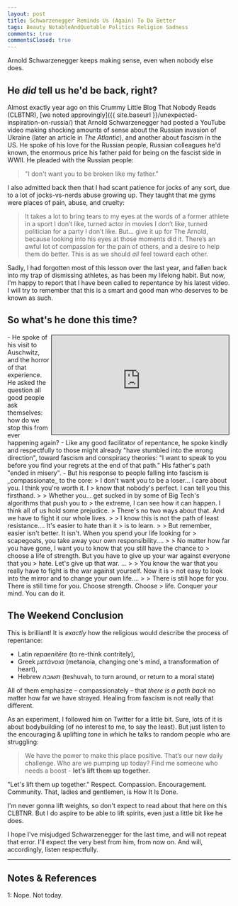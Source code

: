 ```yaml
---
layout: post
title: Schwarzenegger Reminds Us (Again) To Do Better
tags: Beauty NotableAndQuotable Politics Religion Sadness
comments: true
commentsClosed: true
---
```


Arnold Schwarzenegger keeps making sense, even when nobody else does.  


## He _did_ tell us he'd be back, right?  

Almost exactly year ago on this Crummy Little Blog That Nobody Reads (CLBTNR),
[we noted approvingly]({{ site.baseurl }}/unexpected-inspiration-on-russia/) that Arnold
Schwarzenegger had posted a YouTube video making shocking amounts of sense about the
Russian invasion of Ukraine (later an article in _The Atlantic_), and another about
fascism in the US.  He spoke of his love for the Russian people, Russian colleagues he'd
known, the enormous price his father paid for being on the fascist side in WWII. He
pleaded with the Russian people:  

> "I don't want you to be broken like my father."  

I also admitted back then that I had scant patience for jocks of any sort, due to a lot of
jocks-vs-nerds abuse growing up. They taught that me gyms were places of pain, abuse, and cruelty:  

> It takes a lot to bring tears to my eyes at the words of a former athlete in a sport I
> don’t like, turned actor in movies I don’t like, turned politician for a party I don’t
> like. But&hellip; give it up for The Arnold, because looking into his eyes at those moments
> did it. There’s an awful lot of compassion for the pain of others, and a desire to help
> them do better. This is as we should _all_ feel toward each other.  

Sadly, I had forgotten most of this lesson over the last year, and fallen back into my
trap of dismissing athletes, as has been my lifelong habit.  But now, I'm happy to report
that I have been called to repentance by his latest video.  I will try to remember that
this is a smart and good man who deserves to be known as such.  


## So what's he done this time?  

<iframe width="400" height="224" src="https://www.youtube.com/embed/jsETTn7DehI" allow="accelerometer; encrypted-media; gyroscope; picture-in-picture" allowfullscreen style="float: right; margin: 3px 3px 3px 3px; border: 1px solid #000000;"></iframe>
- He spoke of his visit to Auschwitz, and the horror of that experience.  He asked the
  question all good people ask themselves: how do we stop this from ever happening again?  
- Like any good facilitator of repentance, he spoke kindly and respectfully to those
  might already "have stumbled into the wrong direction", toward fascism and conspiracy
  theories: "I want to speak to you before you find your regrets at the end of that path."
  His father's path "ended in misery".   
- But his response to people falling into fascism is _compassionate_ to the core:  
  > I don't want you to be a loser&hellip; I care about you.  I think you're worth it.  I
  > know that nobody's perfect.  I can tell you this firsthand.  
  >  
  > Whether you&hellip; get sucked in by some of Big Tech's algorithms that push you to
  > the extreme, I can see how it can happen.  I think all of us hold some prejudice.
  > There's no two ways about that.  And we have to fight it our whole lives.  
  >  
  > I know this is not the path of least resistance.&hellip; It's easier to hate than it
  > is to learn.  
  >  
  > But remember, easier isn't better.  It isn't.  When you spend your life looking for
  > scapegoats, you take away your own responsibility.&hellip;  
  >   
  > No matter how far you have gone, I want you to know that you still have the chance to
  > choose a life of strength.  But you have to give up your war against everyone that you
  > hate.  Let's give up that war. &hellip; 
  >  
  > You know the war that you really have to fight is the war against yourself.  Now it is
  > not easy to look into the mirror and to change your own life.&hellip;
  >  
  > There is still hope for you.  There is still time for you.  Choose strength.  Choose
  > life.  Conquer your mind.  You can do it.  

## The Weekend Conclusion  

This is brilliant!  It is _exactly_ how the religious would describe the process of
repentance:  
- Latin _repaenitēre_ (to re-think contritely),   
- Greek _μετάνοια_ (metanoia, changing one's mind, a transformation of heart),  
- Hebrew _תשובה_ (teshuvah, to turn around, or return to a moral state)  

All of them emphasize &ndash; compassionately &ndash; that _there is a path back_ no
matter how far we have strayed.  Healing from fascism is not really that different.  

As an experiment, I followed him on Twitter for a little bit.  Sure, lots of it is about
bodybuilding (of no interest to me, to say the least).  But just listen to the
encouraging &amp; uplifting _tone_ in which he talks to random people who are struggling:  

> We have the power to make this place positive. That’s our new daily challenge. Who are
> we pumping up today? Find me someone who needs a boost - __let’s lift them up together.__  

"Let's lift them up together."  Respect.  Compassion.  Encouragement.  Community.  That,
ladies and gentlemen, is How It Is Done.  

I'm never gonna lift weights, so don't expect to read about that here on this CLBTNR.  But
I do aspire to be able to lift spirits, even just a little bit like he does.  

I hope I've misjudged Schwarzenegger for the last time, and will not repeat that error.
I'll expect the very best from him, from now on.  And will, accordingly, listen respectfully.  

---

## Notes &amp; References  

<!--
<sup id="fn1a">[[1]](#fn1)</sup>

<a id="fn1">1</a>: ***, ["***"](***), *** [↩](#fn1a)  

<a href="{{ site.baseurl }}/images/***">
  <img src="{{ site.baseurl }}/images/***" width="400" height="***" alt="***" title="***" style="float: right; margin: 3px 3px 3px 3px; border: 1px solid #000000;">
</a>

<a href="***">
  <img src="{{ site.baseurl }}/images/***" width="550" height="***" alt="***" title="***" style="margin: 3px 3px 3px 3px; border: 1px solid #000000;">
</a>

<iframe width="400" height="224" src="***" allow="accelerometer; encrypted-media; gyroscope; picture-in-picture" allowfullscreen style="float: right; margin: 3px 3px 3px 3px; border: 1px solid #000000;"></iframe>
-->

<a id="fn1">1</a>: Nope.  Not today.  
